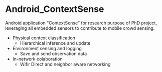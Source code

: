 # Android_ContextSense
Android application "ContextSense" for research purpose of PhD project, leveraging all embedded sensors to contribute to mobile crowd sensing.

* Physical context classification
  + Hierarchical inference and update
* Environment sensing and logging
  + Save and send observation data
* In-network colaboration
  + Wifir Direct and neighbor aware networking
